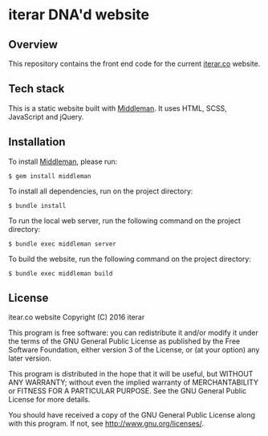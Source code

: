 # iterar DNA'd website

## Overview

This repository contains the front end code for the current [iterar.co][1] website.

## Tech stack

This is a static website built with [Middleman](https://middlemanapp.com).
It uses HTML, SCSS, JavaScript and jQuery.

## Installation

To install [Middleman](https://middlemanapp.com), please run:
```
$ gem install middleman
```

To install all dependencies, run on the project directory:
```
$ bundle install
```

To run the local web server, run the following command on the project directory:
```
$ bundle exec middleman server
```

To build the website, run the following command on the project directory:
```
$ bundle exec middleman build
```

## License

itear.co website
Copyright (C) 2016 iterar

This program is free software: you can redistribute it and/or modify
it under the terms of the GNU General Public License as published by
the Free Software Foundation, either version 3 of the License, or
(at your option) any later version.

This program is distributed in the hope that it will be useful,
but WITHOUT ANY WARRANTY; without even the implied warranty of
MERCHANTABILITY or FITNESS FOR A PARTICULAR PURPOSE.  See the
GNU General Public License for more details.

You should have received a copy of the GNU General Public License
along with this program.  If not, see <http://www.gnu.org/licenses/>.

[1]: http://iterar.co
